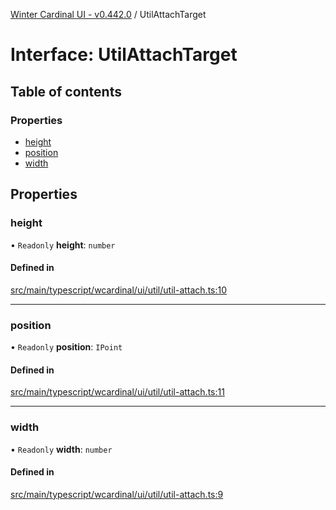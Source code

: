 [Winter Cardinal UI - v0.442.0](../index.md) / UtilAttachTarget

# Interface: UtilAttachTarget

## Table of contents

### Properties

- [height](UtilAttachTarget.md#height)
- [position](UtilAttachTarget.md#position)
- [width](UtilAttachTarget.md#width)

## Properties

### height

• `Readonly` **height**: `number`

#### Defined in

[src/main/typescript/wcardinal/ui/util/util-attach.ts:10](https://github.com/winter-cardinal/winter-cardinal-ui/blob/v0.442.0/src/main/typescript/wcardinal/ui/util/util-attach.ts#L10)

___

### position

• `Readonly` **position**: `IPoint`

#### Defined in

[src/main/typescript/wcardinal/ui/util/util-attach.ts:11](https://github.com/winter-cardinal/winter-cardinal-ui/blob/v0.442.0/src/main/typescript/wcardinal/ui/util/util-attach.ts#L11)

___

### width

• `Readonly` **width**: `number`

#### Defined in

[src/main/typescript/wcardinal/ui/util/util-attach.ts:9](https://github.com/winter-cardinal/winter-cardinal-ui/blob/v0.442.0/src/main/typescript/wcardinal/ui/util/util-attach.ts#L9)
